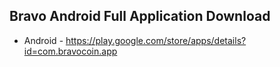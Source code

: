 ## Bravo Android Full Application Download

*	Android - https://play.google.com/store/apps/details?id=com.bravocoin.app
